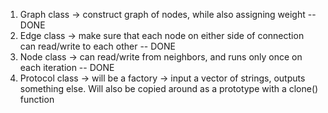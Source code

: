 1. Graph class -> construct graph of nodes, while also assigning weight -- DONE
2. Edge class -> make sure that each node on either side of connection can read/write to each other -- DONE
3. Node class -> can read/write from neighbors, and runs only once on each iteration -- DONE
4. Protocol class -> will be a factory -> input a vector of strings, outputs something else. Will also be copied around as a prototype
                     with a clone() function
